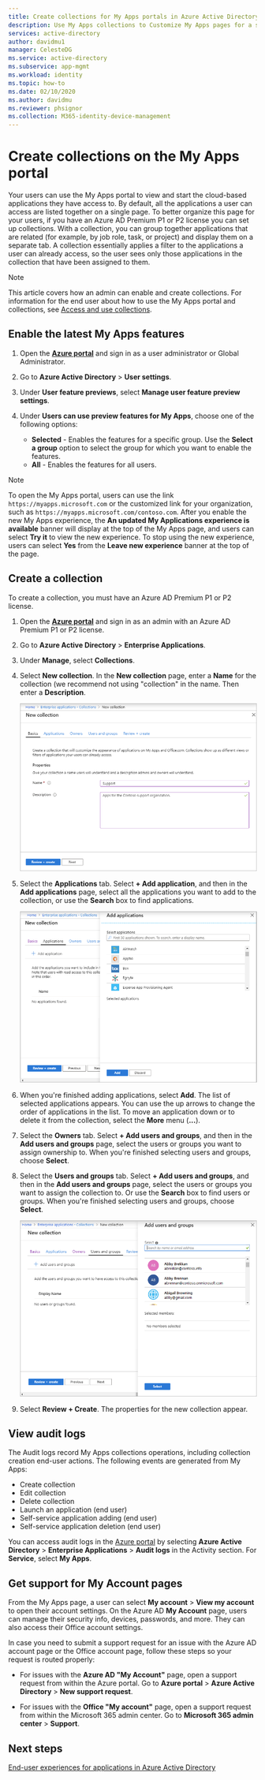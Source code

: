 ```yaml
---
title: Create collections for My Apps portals in Azure Active Directory  | Microsoft Docs
description: Use My Apps collections to Customize My Apps pages for a simpler My Apps experience for your end users. Organize applications into groups with separate tabs.
services: active-directory
author: davidmu1
manager: CelesteDG
ms.service: active-directory
ms.subservice: app-mgmt
ms.workload: identity
ms.topic: how-to
ms.date: 02/10/2020
ms.author: davidmu
ms.reviewer: phsignor
ms.collection: M365-identity-device-management
---
```


# Create collections on the My Apps portal

Your users can use the My Apps portal to view and start the cloud-based applications they have access to. By default, all the applications a user can access are listed together on a single page. To better organize this page for your users, if you have an Azure AD Premium P1 or P2 license you can set up collections. With a collection, you can group together applications that are related (for example, by job role, task, or project) and display them on a separate tab. A collection essentially applies a filter to the applications a user can already access, so the user sees only those applications in the collection that have been assigned to them.

> [!NOTE]
> This article covers how an admin can enable and create collections. For information for the end user about how to use the My Apps portal and collections, see [Access and use collections](../user-help/my-applications-portal-workspaces.md).

## Enable the latest My Apps features

1. Open the [**Azure portal**](https://portal.azure.com/) and sign in as a user administrator or Global Administrator.

2. Go to **Azure Active Directory** > **User settings**.

3. Under **User feature previews**, select **Manage user feature preview settings**.

4. Under **Users can use preview features for My Apps**, choose one of the following options:
   * **Selected** - Enables the features for a specific group. Use the **Select a group** option to select the group for which you want to enable the features.  
   * **All** - Enables the features for all users.

> [!NOTE]
> To open the My Apps portal, users can use the link `https://myapps.microsoft.com` or the customized link for your organization, such as `https://myapps.microsoft.com/contoso.com`. After you enable the new My Apps experience, the **An updated My Applications experience is available** banner will display at the top of the My Apps page, and users can select **Try it** to view the new experience. To stop using the new experience, users can select **Yes** from the **Leave new experience** banner at the top of the page.

## Create a collection

To create a collection, you must have an Azure AD Premium P1 or P2 license.

1. Open the [**Azure portal**](https://portal.azure.com/) and sign in as an admin with an Azure AD Premium P1 or P2 license.

2. Go to **Azure Active Directory** > **Enterprise Applications**.

3. Under **Manage**, select **Collections**.

4. Select **New collection**. In the **New collection** page, enter a **Name** for the collection (we recommend not using "collection" in the name. Then enter a **Description**.

   ![New collection page](media/acces-panel-collections/new-collection.png)

5. Select the **Applications** tab. Select **+ Add application**, and then in the **Add applications** page, select all the applications you want to add to the collection, or use the **Search** box to find applications.

   ![Add an application to the collection](media/acces-panel-collections/add-applications.png)

6. When you're finished adding applications, select **Add**. The list of selected applications appears. You can use the up arrows to change the order of applications in the list. To move an application down or to delete it from the collection, select the **More** menu (**...**).

7. Select the **Owners** tab. Select **+ Add users and groups**, and then in the **Add users and groups** page, select the users or groups you want to assign ownership to. When you're finished selecting users and groups, choose **Select**.

9. Select the **Users and groups** tab. Select **+ Add users and groups**, and then in the **Add users and groups** page, select the users or groups you want to assign the collection to. Or use the **Search** box to find users or groups. When you're finished selecting users and groups, choose **Select**.

   ![Add users and groups](media/acces-panel-collections/add-users-and-groups.png)

11. Select **Review + Create**. The properties for the new collection appear.

## View audit logs

The Audit logs record My Apps collections operations, including collection creation end-user actions. The following events are generated from My Apps:

* Create collection
* Edit collection
* Delete collection
* Launch an application (end user)
* Self-service application adding (end user)
* Self-service application deletion (end user)

You can access audit logs in the [Azure portal](https://portal.azure.com) by selecting **Azure Active Directory** > **Enterprise Applications** > **Audit logs** in the Activity section. For **Service**, select **My Apps**.

## Get support for My Account pages

From the My Apps page, a user can select **My account** > **View my account** to open their account settings. On the Azure AD **My Account** page, users can manage their security info, devices, passwords, and more. They can also access their Office account settings.

In case you need to submit a support request for an issue with the Azure AD account page or the Office account page, follow these steps so your request is routed properly:

* For issues with the **Azure AD "My Account"** page, open a support request from within the Azure portal. Go to **Azure portal** > **Azure Active Directory** > **New support request**.

* For issues with the **Office "My account"** page, open a support request from within the Microsoft 365 admin center. Go to **Microsoft 365 admin center** > **Support**.

## Next steps

[End-user experiences for applications in Azure Active Directory](end-user-experiences.md)

